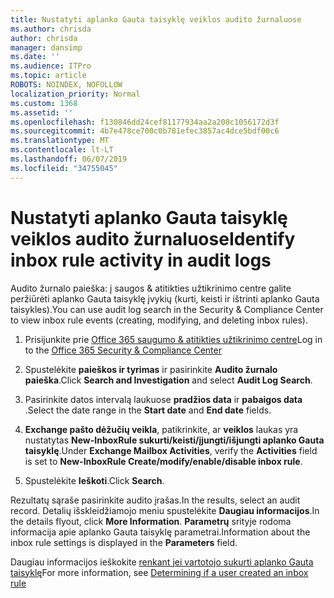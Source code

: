```yaml
---
title: Nustatyti aplanko Gauta taisyklę veiklos audito žurnaluose
ms.author: chrisda
author: chrisda
manager: dansimp
ms.date: ''
ms.audience: ITPro
ms.topic: article
ROBOTS: NOINDEX, NOFOLLOW
localization_priority: Normal
ms.custom: 1368
ms.assetid: ''
ms.openlocfilehash: f130846dd24cef81177934aa2a200c1056172d3f
ms.sourcegitcommit: 4b7e478ce700c0b781efec3857ac4dce5bdf00c6
ms.translationtype: MT
ms.contentlocale: lt-LT
ms.lasthandoff: 06/07/2019
ms.locfileid: "34755045"
---
```

# <a name="identify-inbox-rule-activity-in-audit-logs"></a><span data-ttu-id="84acf-102">Nustatyti aplanko Gauta taisyklę veiklos audito žurnaluose</span><span class="sxs-lookup"><span data-stu-id="84acf-102">Identify inbox rule activity in audit logs</span></span>

<span data-ttu-id="84acf-103">Audito žurnalo paieška: į saugos & atitikties užtikrinimo centre galite peržiūrėti aplanko Gauta taisyklę įvykių (kurti, keisti ir ištrinti aplanko Gauta taisykles).</span><span class="sxs-lookup"><span data-stu-id="84acf-103">You can use audit log search in the Security & Compliance Center to view inbox rule events (creating, modifying, and deleting inbox rules).</span></span>

1. <span data-ttu-id="84acf-104">Prisijunkite prie [Office 365 saugumo & atitikties užtikrinimo centre](https://protection.office.com/)</span><span class="sxs-lookup"><span data-stu-id="84acf-104">Log in to the [Office 365 Security & Compliance Center](https://protection.office.com/)</span></span>

2. <span data-ttu-id="84acf-105">Spustelėkite **paieškos ir tyrimas** ir pasirinkite **Audito žurnalo paieška**.</span><span class="sxs-lookup"><span data-stu-id="84acf-105">Click **Search and Investigation** and select **Audit Log Search**.</span></span>

3. <span data-ttu-id="84acf-106">Pasirinkite datos intervalą laukuose **pradžios data** ir **pabaigos data** .</span><span class="sxs-lookup"><span data-stu-id="84acf-106">Select the date range in the **Start date** and **End date** fields.</span></span>

4. <span data-ttu-id="84acf-107">**Exchange pašto dėžučių veikla**, patikrinkite, ar **veiklos** laukas yra nustatytas **New-InboxRule sukurti/keisti/įjungti/išjungti aplanko Gauta taisyklę**.</span><span class="sxs-lookup"><span data-stu-id="84acf-107">Under **Exchange Mailbox Activities**, verify the **Activities** field is set to **New-InboxRule Create/modify/enable/disable inbox rule**.</span></span>

5. <span data-ttu-id="84acf-108">Spustelėkite **Ieškoti**.</span><span class="sxs-lookup"><span data-stu-id="84acf-108">Click **Search**.</span></span>

<span data-ttu-id="84acf-109">Rezultatų sąraše pasirinkite audito įrašas.</span><span class="sxs-lookup"><span data-stu-id="84acf-109">In the results, select an audit record.</span></span> <span data-ttu-id="84acf-110">Detalių išskleidžiamojo meniu spustelėkite **Daugiau informacijos**.</span><span class="sxs-lookup"><span data-stu-id="84acf-110">In the details flyout, click **More Information**.</span></span> <span data-ttu-id="84acf-111">**Parametrų** srityje rodoma informacija apie aplanko Gauta taisyklę parametrai.</span><span class="sxs-lookup"><span data-stu-id="84acf-111">Information about the inbox rule settings is displayed in the **Parameters** field.</span></span>

<span data-ttu-id="84acf-112">Daugiau informacijos ieškokite [renkant jei vartotojo sukurti aplanko Gauta taisyklę](https://docs.microsoft.com//office365/securitycompliance/auditing-troubleshooting-scenarios#determining-if-a-user-created-an-inbox-rule)</span><span class="sxs-lookup"><span data-stu-id="84acf-112">For more information, see [Determining if a user created an inbox rule](https://docs.microsoft.com//office365/securitycompliance/auditing-troubleshooting-scenarios#determining-if-a-user-created-an-inbox-rule)</span></span>
